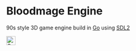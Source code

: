 # Bloodmage Engine

90s style 3D game engine build in [Go](https://go.dev/) using [SDL2](https://www.libsdl.org/)

<a
  href="https://github.com/new?template_name=bloodmage-engine&template_owner=bloodmagesoftware">
    <img
      height="24"
      src="https://img.shields.io/badge/click_here!-to_create_your_own_project-181717?logo=GitHub"
      alt="Create your own project">
</a>
